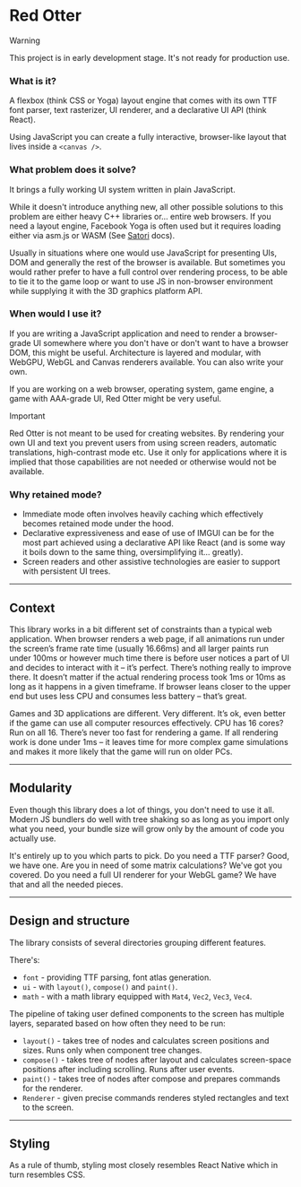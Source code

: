# Red Otter

> [!WARNING]
> This project is in early development stage. It's not ready for production use.

### What is it?

A flexbox (think CSS or Yoga) layout engine that comes with its own TTF font parser, text rasterizer, UI renderer, and a declarative UI API (think React).

Using JavaScript you can create a fully interactive, browser-like layout that lives inside a `<canvas />`.

### What problem does it solve?

It brings a fully working UI system written in plain JavaScript.

While it doesn't introduce anything new, all other possible solutions to this problem are either heavy C++ libraries or… entire web browsers. If you need a layout engine, Facebook Yoga is often used but it requires loading either via asm.js or WASM (See [Satori](https://github.com/vercel/satori#runtime-and-wasm) docs).

Usually in situations where one would use JavaScript for presenting UIs, DOM and generally the rest of the browser is available. But sometimes you would rather prefer to have a full control over rendering process, to be able to tie it to the game loop or want to use JS in non-browser environment while supplying it with the 3D graphics platform API.

### When would I use it?

If you are writing a JavaScript application and need to render a browser-grade UI somewhere where you don't have or don't want to have a browser DOM, this might be useful. Architecture is layered and modular, with WebGPU, WebGL and Canvas renderers available. You can also write your own.

If you are working on a web browser, operating system, game engine, a game with AAA-grade UI, Red Otter might be very useful.

> [!IMPORTANT]
> Red Otter is not meant to be used for creating websites. By rendering your own UI and text you prevent users from using screen readers, automatic translations, high-contrast mode etc. Use it only for applications where it is implied that those capabilities are not needed or otherwise would not be available.

### Why retained mode?

- Immediate mode often involves heavily caching which effectively becomes retained mode under the hood.
- Declarative expressiveness and ease of use of IMGUI can be for the most part achieved using a declarative API like React (and is some way it boils down to the same thing, oversimplifying it… greatly).
- Screen readers and other assistive technologies are easier to support with persistent UI trees.

---

## Context

This library works in a bit different set of constraints than a typical web application. When browser renders a web page, if all animations run under the screen’s frame rate time (usually 16.66ms) and all larger paints run under 100ms or however much time there is before user notices a part of UI and decides to interact with it – it’s perfect. There’s nothing really to improve there. It doesn’t matter if the actual rendering process took 1ms or 10ms as long as it happens in a given timeframe. If browser leans closer to the upper end but uses less CPU and consumes less battery – that’s great.

Games and 3D applications are different. Very different. It’s ok, even better if the game can use all computer resources effectively. CPU has 16 cores? Run on all 16. There’s never too fast for rendering a game. If all rendering work is done under 1ms – it leaves time for more complex game simulations and makes it more likely that the game will run on older PCs.

---

## Modularity

Even though this library does a lot of things, you don't need to use it all. Modern JS bundlers do well with tree shaking so as long as you import only what you need, your bundle size will grow only by the amount of code you actually use.

It's entirely up to you which parts to pick. Do you need a TTF parser? Good, we have one. Are you in need of some matrix calculations? We've got you covered. Do you need a full UI renderer for your WebGL game? We have that and all the needed pieces.

---

## Design and structure

The library consists of several directories grouping different features.

There's:

- `font` - providing TTF parsing, font atlas generation.
- `ui` - with `layout()`, `compose()` and `paint()`.
- `math` - with a math library equipped with `Mat4`, `Vec2`, `Vec3`, `Vec4`.

The pipeline of taking user defined components to the screen has multiple layers, separated based on how often they need to be run:

- `layout()` - takes tree of nodes and calculates screen positions and sizes. Runs only when component tree changes.
- `compose()` - takes tree of nodes after layout and calculates screen-space positions after including scrolling. Runs after user events.
- `paint()` - takes tree of nodes after compose and prepares commands for the renderer.
- `Renderer` - given precise commands renderes styled rectangles and text to the screen.

---

## Styling

As a rule of thumb, styling most closely resembles React Native which in turn resembles CSS.
